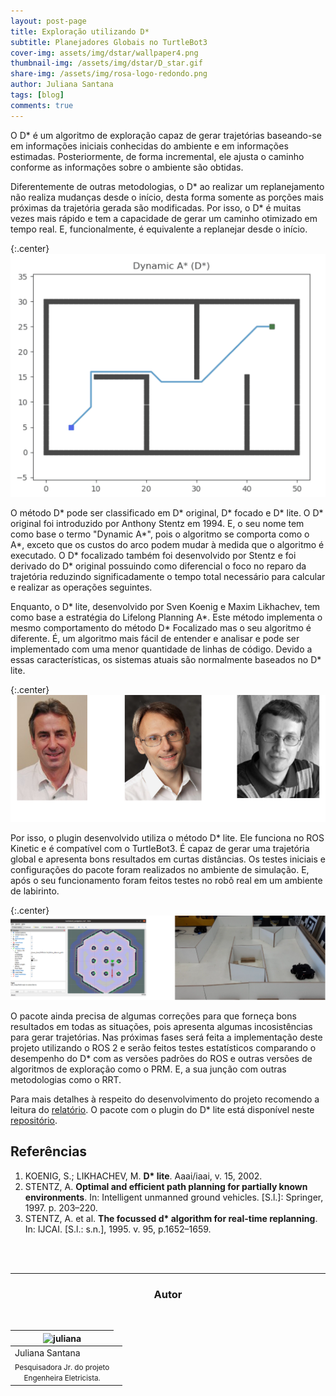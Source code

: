 ```yaml
---
layout: post-page
title: Exploração utilizando D*
subtitle: Planejadores Globais no TurtleBot3
cover-img: assets/img/dstar/wallpaper4.png
thumbnail-img: /assets/img/dstar/D_star.gif
share-img: /assets/img/rosa-logo-redondo.png
author: Juliana Santana
tags: [blog]
comments: true
---
```



O D\* é um algoritmo de exploração capaz de gerar trajetórias baseando-se em informações iniciais conhecidas do ambiente e em informações estimadas. Posteriormente, de forma incremental, ele ajusta o caminho conforme as informações sobre o ambiente são obtidas.

Diferentemente de outras metodologias, o D* ao realizar um replanejamento não realiza mudanças desde o início, desta forma somente as porções mais próximas da trajetória gerada são modificadas. Por isso, o D* é muitas vezes mais rápido e tem a capacidade de gerar um caminho otimizado em tempo real. E, funcionalmente, é equivalente a replanejar desde o início.

{:.center}
[![drawing400](../assets/img/dstar/D_star.gif)](../assets/img/dstar/D_star.gif)

O método D\* pode ser classificado em D\* original, D\* focado e D\* lite. O D\* original foi introduzido por Anthony Stentz em 1994. E, o seu nome tem como base o termo "Dynamic A\*", pois o algoritmo se comporta como o A\*, exceto que os custos do arco podem mudar à medida que o algoritmo é executado. O D\* focalizado também foi desenvolvido por Stentz e foi derivado do D\* original possuindo como diferencial o foco no reparo da trajetória reduzindo significadamente o tempo total necessário para calcular e realizar as operações seguintes.

Enquanto, o D\* lite, desenvolvido por Sven Koenig e Maxim Likhachev, tem como base a estratégia do Lifelong Planning A\*. Este método implementa o mesmo comportamento do método D\* Focalizado mas o seu algoritmo é diferente. É, um algoritmo mais fácil de entender e analisar e pode ser implementado com uma menor quantidade de linhas de código. Devido a essas características, os sistemas atuais são normalmente baseados no D\* lite.

{:.center}
[![drawing550](../assets/img/dstar/pesquisadores-nomes.png)](../assets/img/2021-12-10-turtlebot3-astar-navigation/pesquisadores-nomes.png)

Por isso, o plugin desenvolvido utiliza o método D\* lite. Ele funciona no ROS Kinetic e é compatível com o TurtleBot3. É capaz de gerar uma trajetória global e apresenta bons resultados em curtas distâncias. 
Os testes iniciais e configurações do pacote foram realizados no ambiente de simulação. E, após o seu funcionamento foram feitos testes no robô real em um ambiente de labirinto. 

{:.center}
[![drawing550](../assets/img/dstar/testes.png)](../assets/img/2021-12-10-turtlebot3-astar-navigation/testes.png)


O pacote ainda precisa de algumas correções para que forneça bons resultados em todas as situações, pois apresenta algumas incosistências para gerar trajetórias. Nas próximas fases será feita a implementação deste projeto utilizando o ROS 2 e serão feitos testes estatísticos comparando o desempenho do D* com as versões padrões do ROS e outras versões de algoritmos de exploração como o PRM. E, a sua junção com outras metodologias como o RRT. 

<!-- %//todo: Colocar vídeo -->

Para mais detalhes à respeito do desenvolvimento do projeto recomendo a leitura do [relatório](https://github.com/Brazilian-Institute-of-Robotics/bir_turtlebot_expl-d-star/tree/relatorio). O pacote com o plugin do D* lite está disponível neste [repositório](https://github.com/Brazilian-Institute-of-Robotics/bir_turtlebot_expl-d-star/tree/main).


## Referências

1. KOENIG, S.; LIKHACHEV, M. **D\* lite**. Aaai/iaai, v. 15, 2002.
2. STENTZ, A. **Optimal and efficient path planning for partially known environments**. In: Intelligent unmanned ground vehicles. [S.l.]: Springer, 1997. p. 203–220. 
3. STENTZ, A. et al. **The focussed d\* algorithm for real-time replanning**. In: IJCAI. [S.l.: s.n.], 1995. v. 95, p.1652–1659.  


<br>
<br>

* * *

<!-- autor -->
<center><h3 class="post-title">Autor</h3><br/></center>
<div class="row">
<div class="col-xl-auto offset-xl-0 col-lg-4 offset-lg-0 center">
  <table class="table-borderless highlight">
    <thead>
      <tr>
        <th><img src="{{ 'assets/img/people/juliana-1.png' | relative_url }}" width="100" alt="juliana" class="img-fluid rounded-circle" /></th>
      </tr>
    </thead>
    <tbody>
      <tr class="font-weight-bolder" style="text-align: center margin-top: 0">
        <td>Juliana Santana</td>
      </tr>
      <tr style="text-align: center" >
        <td style="vertical-align: top"><small>Pesquisadora Jr. do projeto <br>Engenheira Eletricista.</small></td>
        <td></td>
      </tr>
    </tbody>
  </table>
</div>
</div>

<br>